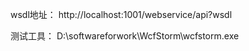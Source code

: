 wsdl地址：
http://localhost:1001/webservice/api?wsdl


测试工具：
D:\softwareforwork\WcfStorm\wcfstorm.exe

